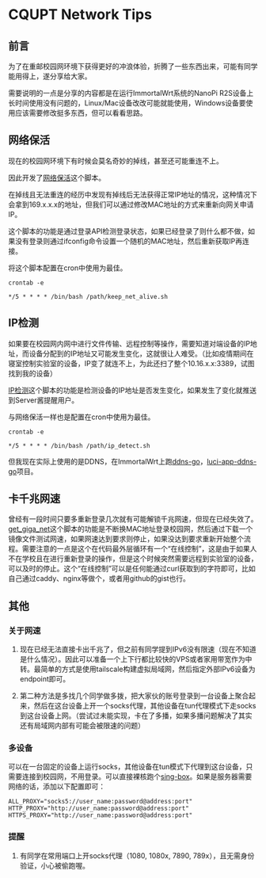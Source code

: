 # CQUPT Network Tips

## 前言

为了在重邮校园网环境下获得更好的冲浪体验，折腾了一些东西出来，可能有同学能用得上，遂分享给大家。

需要说明的一点是分享的内容都是在运行ImmortalWrt系统的NanoPi R2S设备上长时间使用没有问题的，Linux/Mac设备改改可能就能使用，Windows设备要使用应该需要修改挺多东西，但可以看看思路。

## 网络保活

现在的校园网环境下有时候会莫名奇妙的掉线，甚至还可能重连不上。

因此开发了[网络保活](keep_net_alive.sh)这个脚本。

在掉线且无法重连的经历中发现有掉线后无法获得正常IP地址的情况，这种情况下会拿到169.x.x.x的地址，但我们可以通过修改MAC地址的方式来重新向网关申请IP。

这个脚本的功能是通过登录API检测登录状态，如果已经登录了则什么都不做，如果没有登录则通过ifconfig命令设置一个随机的MAC地址，然后重新获取IP再连接。

将这个脚本配置在cron中使用为最佳。

``` shell
crontab -e

*/5 * * * * /bin/bash /path/keep_net_alive.sh
```

## IP检测

如果要在校园网内网中进行文件传输、远程控制等操作，需要知道对端设备的IP地址，而设备分配到的IP地址又可能发生变化，这就很让人难受。（比如疫情期间在寝室控制实验室的设备，IP变了就连不上，为此还扫了整个10.16.x.x:3389，试图找到我的设备）

[IP检测](ip_detect.sh)这个脚本的功能是检测设备的IP地址是否发生变化，如果发生了变化就推送到Server酱提醒用户。

与网络保活一样也是配置在cron中使用为最佳。

``` shell
crontab -e

*/5 * * * * /bin/bash /path/ip_detect.sh
```

但我现在实际上使用的是DDNS，在ImmortalWrt上跑[ddns-go](https://github.com/jeessy2/ddns-go)，[luci-app-ddns-go](https://github.com/sirpdboy/luci-app-ddns-go)项目。

## 卡千兆网速

曾经有一段时间只要多重新登录几次就有可能解锁千兆网速，但现在已经失效了。[get_giga_net](get_giga_net.sh)这个脚本的功能是不断换MAC地址登录校园网，然后通过下载一个镜像文件测试网速，如果网速达到要求则停止，如果没达到要求重新开始整个流程。需要注意的一点是这个在代码最外层循环有一个“在线控制”，这是由于如果人不在学校且在进行重新登录的操作，但是这个时候突然需要远程到实验室的设备，可以及时的停止。这个“在线控制”可以是任何能通过curl获取到的字符即可，比如自己通过caddy、nginx等做个，或者用github的gist也行。

## 其他

### 关于网速

1. 现在已经无法直接卡出千兆了，但之前有同学提到IPv6没有限速（现在不知道是什么情况）。因此可以准备一个上下行都比较快的VPS或者家用带宽作为中转。最简单的方式是使用tailscale构建虚拟局域网，然后指定外部IPv6设备为endpoint即可。

2. 第二种方法是多找几个同学做多拨，把大家伙的账号登录到一台设备上聚合起来，然后在这台设备上开一个socks代理，其他设备在tun代理模式下走socks到这台设备上网。（尝试过未能实现，卡在了多播，如果多播问题解决了其实还有局域网内部有可能会被限速的问题）

### 多设备

可以在一台固定的设备上运行socks，其他设备在tun模式下代理到这台设备，只需要连接到校园网，不用登录。可以直接裸核跑个[sing-box](https://github.com/SagerNet/sing-box)。如果是服务器需要网络的话，添加以下配置即可：
```
ALL_PROXY="socks5://user_name:password@address:port"
HTTP_PROXY="http://user_name:password@address:port"
HTTPS_PROXY="http://user_name:password@address:port"
```

### 提醒

1. 有同学在常用端口上开socks代理（1080, 1080x, 7890, 789x），且无需身份验证，小心被偷跑喔。